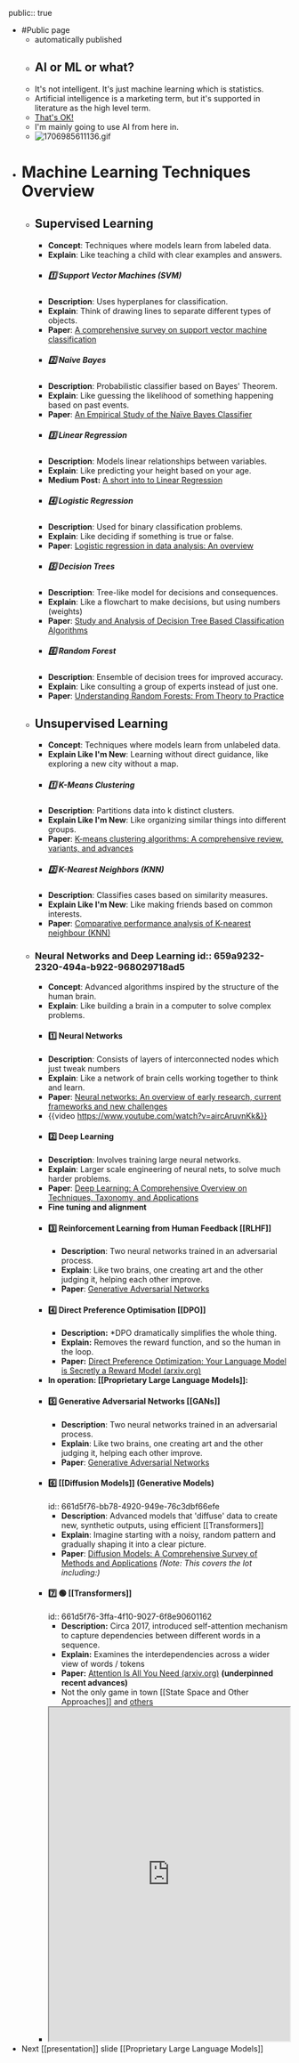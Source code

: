 public:: true

- #Public page
	- automatically published
	- ## AI or ML or what?
	- It's not intelligent. It's just machine learning which is statistics.
	- Artificial intelligence is a marketing term, but it's supported in literature as the high level term.
	- [That's OK!](https://simonwillison.net/2024/Jan/7/call-it-ai/)
	- I'm mainly going to use AI from here in.
	- ![1706985611136.gif](../assets/1706985611136_1707078214092_0.gif)
- # Machine Learning Techniques Overview
	- ## Supervised Learning
		- **Concept**: Techniques where models learn from labeled data.
		- **Explain**: Like teaching a child with clear examples and answers.
		- ##### 1️⃣ Support Vector Machines (SVM)
		- **Description**: Uses hyperplanes for classification.
		- **Explain**: Think of drawing lines to separate different types of objects.
		- **Paper**: [A comprehensive survey on support vector machine classification](https://www.sciencedirect.com/science/article/pii/S0925231220307153?)
		- ##### 2️⃣ Naive Bayes
		- **Description**: Probabilistic classifier based on Bayes' Theorem.
		- **Explain**: Like guessing the likelihood of something happening based on past events.
		- **Paper**: [An Empirical Study of the Naïve Bayes Classifier](https://sites.cc.gatech.edu/home/isbell/classes/reading/papers/Rish.pdf)
		- ##### 3️⃣ Linear Regression
		- **Description**: Models linear relationships between variables.
		- **Explain**: Like predicting your height based on your age.
		- **Medium Post:** [A short into to Linear Regression](https://medium.com/pew-research-center-decoded/a-short-intro-to-linear-regression-analysis-using-survey-data-ff39468f8afb)
		- ##### 4️⃣ Logistic Regression
		- **Description**: Used for binary classification problems.
		- **Explain**: Like deciding if something is true or false.
		- **Paper**: [Logistic regression in data analysis: An overview](https://www.researchgate.net/profile/Maher-Maalouf-2/publication/283211221_IJDATS_Logistic_Regression_Rare_Events/data/562e0fb508ae518e34827577/IJDATS-Logistic-Regression-Rare-Events.pdf)
		- ##### 5️⃣ Decision Trees
		- **Description**: Tree-like model for decisions and consequences.
		- **Explain**: Like a flowchart to make decisions, but using numbers (weights)
		- **Paper**: [Study and Analysis of Decision Tree Based Classification Algorithms](https://www.researchgate.net/profile/Purvi-Prajapati/publication/330138092_Study_and_Analysis_of_Decision_Tree_Based_Classification_Algorithms/links/5d2c4a91458515c11c3166b3/Study-and-Analysis-of-Decision-Tree-Based-Classification-Algorithms.pdf)
		- ##### 6️⃣ Random Forest
		- **Description**: Ensemble of decision trees for improved accuracy.
		- **Explain**: Like consulting a group of experts instead of just one.
		- **Paper**: [Understanding Random Forests: From Theory to Practice](https://arxiv.org/abs/1407.7502)
	- ## Unsupervised Learning
		- **Concept**: Techniques where models learn from unlabeled data.
		- **Explain Like I'm New**: Learning without direct guidance, like exploring a new city without a map.
		- ##### 1️⃣ K-Means Clustering
		- **Description**: Partitions data into k distinct clusters.
		- **Explain Like I'm New**: Like organizing similar things into different groups.
		- **Paper**: [K-means clustering algorithms: A comprehensive review, variants, and advances](https://www.sciencedirect.com/science/article/pii/S0020025522014633?)
		- ##### 2️⃣ K-Nearest Neighbors (KNN)
		- **Description**: Classifies cases based on similarity measures.
		- **Explain Like I'm New**: Like making friends based on common interests.
		- **Paper**: [Comparative performance analysis of K-nearest neighbour (KNN)](https://www.nature.com/articles/s41598-022-10358-x)
	- ### Neural Networks and Deep Learning id:: 659a9232-2320-494a-b922-968029718ad5
		- **Concept**: Advanced algorithms inspired by the structure of the human brain.
		- **Explain**: Like building a brain in a computer to solve complex problems.
		- #### 1️⃣ Neural Networks
		- **Description**: Consists of layers of interconnected nodes which just tweak numbers
		- **Explain**: Like a network of brain cells working together to think and learn.
		- **Paper**: [Neural networks: An overview of early research, current frameworks and new challenges](https://www.sciencedirect.com/science/article/pii/S0925231216305550?)
		- {{video https://www.youtube.com/watch?v=aircAruvnKk&}}
		- #### 2️⃣ Deep Learning
		- **Description**: Involves training large neural networks.
		- **Explain**: Larger scale engineering of neural nets, to solve much harder problems.
		- **Paper**: [Deep Learning: A Comprehensive Overview on Techniques, Taxonomy, and Applications](https://link.springer.com/article/10.1007/s42979-021-00815-1)
		- **Fine tuning and alignment**
		- #### 3️⃣ Reinforcement Learning from Human Feedback [[RLHF]]
			- **Description**: Two neural networks trained in an adversarial process.
			- **Explain**: Like two brains, one creating art and the other judging it, helping each other improve.
			- **Paper**: [Generative Adversarial Networks](https://ieeexplore.ieee.org/abstract/document/8253599?)
		- #### 4️⃣ Direct Preference Optimisation [[DPO]]
			- **Description:** *DPO dramatically simplifies the whole thing.
			- **Explain:** Removes the reward function, and so the human in the loop.
			- **Paper:** [Direct Preference Optimization: Your Language Model is Secretly a Reward Model (arxiv.org)](https://arxiv.org/abs/2305.18290?)
		- **In operation:  [[Proprietary Large Language Models]]:**
		- #### 5️⃣ Generative Adversarial Networks [[GANs]]
			- **Description**: Two neural networks trained in an adversarial process.
			- **Explain**: Like two brains, one creating art and the other judging it, helping each other improve.
			- **Paper**: [Generative Adversarial Networks](https://ieeexplore.ieee.org/abstract/document/8253599?)
		- #### 6️⃣ [[Diffusion Models]] (Generative Models)
		  id:: 661d5f76-bb78-4920-949e-76c3dbf66efe
			- **Description**: Advanced models that 'diffuse' data to create new, synthetic outputs, using efficient [[Transformers]]
			- **Explain**: Imagine starting with a noisy, random pattern and gradually shaping it into a clear picture.
			- **Paper**: [Diffusion Models: A Comprehensive Survey of Methods and Applications](https://arxiv.org/abs/2311.10242)  *(Note: This covers the lot including:)*
		- #### 7️⃣ 🟢 [[Transformers]]
		  id:: 661d5f76-3ffa-4f10-9027-6f8e90601162
			- **Description:** Circa 2017, introduced self-attention mechanism to capture dependencies between different words in a sequence.
			- **Explain:** Examines the interdependencies across a wider view of words / tokens
			- **Paper:** [Attention Is All You Need (arxiv.org)](https://arxiv.org/abs/1706.03762) **(underpinned recent advances)**
			- Not the only game in town [[State Space and Other Approaches]] and [others](https://hazyresearch.stanford.edu/blog/2023-06-08-hyena-safari)
		- <iframe src="https://bbycroft.net/llm" style="width: 100%; height: 600px"></iframe>
- Next [[presentation]] slide [[Proprietary Large Language Models]]